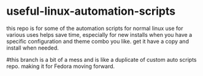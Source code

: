 # useful-linux-automation-scripts
this repo is for some of the automation scripts for normal linux use for various uses
helps save time, especially for new installs when you have a specific configuration and theme combo you like.
get it have a copy and install when needed.

#this branch is a bit of a mess and is like a duplicate of custom auto scripts repo. making it for Fedora moving forward.

